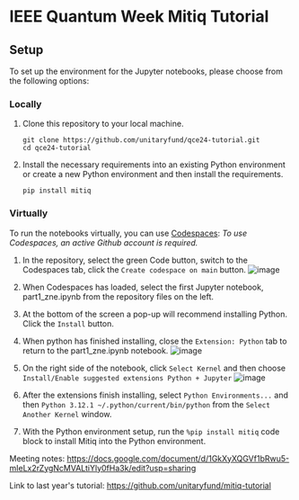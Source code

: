 # IEEE Quantum Week Mitiq Tutorial


## Setup

To set up the environment for the Jupyter notebooks, please choose from the following options:

### Locally
1. Clone this repository to your local machine.
   ```
   git clone https://github.com/unitaryfund/qce24-tutorial.git
   cd qce24-tutorial
   ```

2. Install the necessary requirements into an existing Python environment or create a new Python environment and then install the requirements.
   ```
   pip install mitiq
   ```

### Virtually
To run the notebooks virtually, you can  use [Codespaces](https://docs.github.com/en/codespaces/developing-in-a-codespace/creating-a-codespace-for-a-repository#creating-a-codespace-for-a-repository): 
   *To use Codespaces, an active Github account is required.*

1. In the repository, select the green Code button, switch to the Codespaces tab, click the `Create codespace on main` button. 
![image](https://github.com/user-attachments/assets/23d1004b-fc28-4717-a9e2-39e579fa2d35)

2. When Codespaces has loaded, select the first Jupyter notebook, part1_zne.ipynb from the repository files on the left.

3. At the bottom of the screen a pop-up will recommend installing Python. Click the `Install` button.

4. When python has finished installing, close the `Extension: Python` tab to return to the part1_zne.ipynb notebook.
![image](https://github.com/user-attachments/assets/0b1eec4e-70c6-4165-aae5-595d9bfd3c89)


5. On the right side of the notebook, click `Select Kernel` and then choose `Install/Enable suggested extensions Python + Jupyter`
![image](https://github.com/user-attachments/assets/6426f336-3fa9-4400-b7cc-db8e3c722e99)


6. After the extensions finish installing, select `Python Environments...` and then `Python 3.12.1 ~/.python/current/bin/python` from the `Select Another Kernel` window.

7. With the Python environment setup, run the `%pip install mitiq` code block to install Mitiq into the Python environment.




Meeting notes: https://docs.google.com/document/d/1GkXyXQGVf1bRwu5-mIeLx2rZygNcMVALtiYly0fHa3k/edit?usp=sharing

Link to last year's tutorial: https://github.com/unitaryfund/mitiq-tutorial
